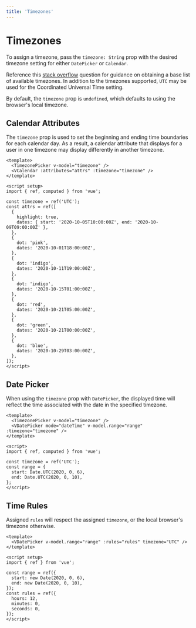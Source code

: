 ```yaml
---
title: 'Timezones'
---
```


# Timezones

To assign a timezone, pass the `timezone: String` prop with the desired timezone setting for either `DatePicker` or `Calendar`.

Reference this [stack overflow](https://stackoverflow.com/questions/38399465/how-to-get-list-of-all-timezones-in-javascript) question for guidance on obtaining a base list of available timezones. In addition to the timezones supported, `UTC` may be used for the Coordinated Universal Time setting.

By default, the `timezone` prop is `undefined`, which defaults to using the browser's local timezone.

## Calendar Attributes

The `timezone` prop is used to set the beginning and ending time boundaries for each calendar day. As a result, a calendar attribute that displays for a user in one timezone may display differently in another timezone.

<TimezonesAttributes />

```vue
<template>
  <TimezonePicker v-model="timezone" />
  <VCalendar :attributes="attrs" :timezone="timezone" />
</template>

<script setup>
import { ref, computed } from 'vue';

const timezone = ref('UTC');
const attrs = ref([
  {
    highlight: true,
    dates: { start: '2020-10-05T10:00:00Z', end: '2020-10-09T09:00:00Z' },
  },
  {
    dot: 'pink',
    dates: '2020-10-01T18:00:00Z',
  },
  {
    dot: 'indigo',
    dates: '2020-10-11T19:00:00Z',
  },
  {
    dot: 'indigo',
    dates: '2020-10-15T01:00:00Z',
  },
  {
    dot: 'red',
    dates: '2020-10-21T05:00:00Z',
  },
  {
    dot: 'green',
    dates: '2020-10-21T00:00:00Z',
  },
  {
    dot: 'blue',
    dates: '2020-10-29T03:00:00Z',
  },
]);
</script>
```

## Date Picker

When using the `timezone` prop with `DatePicker`, the displayed time will reflect the time associated with the date in the specified timezone.

<TimezonesPickerTime />

```vue
<template>
  <TimezonePicker v-model="timezone" />
  <VDatePicker mode="dateTime" v-model.range="range" :timezone="timezone" />
</template>

<script>
import { ref, computed } from 'vue';

const timezone = ref('UTC');
const range = {
  start: Date.UTC(2020, 0, 6),
  end: Date.UTC(2020, 0, 10),
};
</script>
```

## Time Rules

Assigned `rules` will respect the assigned `timezone`, or the local browser's timezone otherwise.

<Example centered>
  <TimezonesRules />
</Example>

```vue
<template>
  <VDatePicker v-model.range="range" :rules="rules" timezone="UTC" />
</template>

<script setup>
import { ref } from 'vue';

const range = ref({
  start: new Date(2020, 0, 6),
  end: new Date(2020, 0, 10),
});
const rules = ref({
  hours: 12,
  minutes: 0,
  seconds: 0,
});
</script>
```